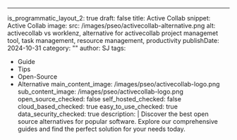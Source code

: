 ---
is_programmatic_layout_2: true
draft: false
title: Active Collab
snippet: Active Collab
image:
  src: /images/pseo/activecollab-alternative.png
  alt: activecollab vs worklenz, alternative for activecollab project managemet tool, task management, resource management, productivity
publishDate: 2024-10-31
category: ""
author: SJ
tags:
  - Guide
  - Tips
  - Open-Source
  - Alternative
main_content_image: /images/pseo/activecollab-logo.png
sub_content_image: /images/pseo/activecollab-logo.png
open_source_checked: false
self_hosted_checked: false
cloud_based_checked: true
easy_to_use_checked: true
data_security_checked: true
description: |
   Discover the best open source alternatives for popular software. Explore our comprehensive guides and find the perfect solution for your needs today.